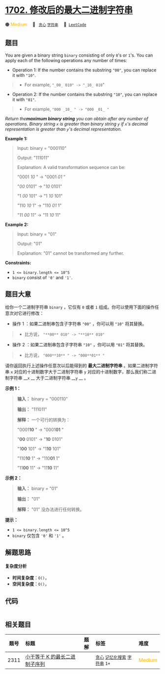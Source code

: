 # [1702. 修改后的最大二进制字符串](https://leetcode.com/problems/maximum-binary-string-after-change)

🟠 <font color=#ffb800>Medium</font>&emsp; 🔖&ensp; [`贪心`](/tag/greedy.md) [`字符串`](/tag/string.md)&emsp; 🔗&ensp;[`LeetCode`](https://leetcode.com/problems/maximum-binary-string-after-change)

## 题目

You are given a binary string `binary` consisting of only `0`'s or `1`'s. You
can apply each of the following operations any number of times:

  * Operation 1: If the number contains the substring `"00"`, you can replace it with `"10"`. 
> 
> * For example, `"_00_ 010" -> "_10_ 010`"
  * Operation 2: If the number contains the substring `"10"`, you can replace it with `"01"`. 
> 
> * For example, `"000 _10_ " -> "000 _01_ "`

_Return the**maximum binary string** you can obtain after any number of
operations. Binary string `x` is greater than binary string `y` if `x`'s
decimal representation is greater than `y`'s decimal representation._



**Example 1:**

> Input: binary = "000110"
> 
> Output: "111011"
> 
> Explanation: A valid transformation sequence can be:
> 
> "0001 _10_ " -> "0001 _01_ " 
> 
> "_00_ 0101" -> "_10_ 0101" 
> 
> "1 _00_ 101" -> "1 _10_ 101" 
> 
> "110 _10_ 1" -> "110 _01_ 1" 
> 
> "11 _00_ 11" -> "11 _10_ 11"

**Example 2:**

> Input: binary = "01"
> 
> Output: "01"
> 
> Explanation:  "01" cannot be transformed any further.

**Constraints:**

  * `1 <= binary.length <= 10^5`
  * `binary` consist of `'0'` and `'1'`.


## 题目大意

给你一个二进制字符串 `binary` ，它仅有 `0` 或者 `1` 组成。你可以使用下面的操作任意次对它进行修改：

  * 操作 1 ：如果二进制串包含子字符串 `"00"` ，你可以用 `"10"` 将其替换。 
> 
> * 比方说， `"**00** 010" -> "**10** 010"`
  * 操作 2 ：如果二进制串包含子字符串 `"10"` ，你可以用 `"01"` 将其替换。 
> 
> * 比方说， `"000**10** " -> "000**01** "`

请你返回执行上述操作任意次以后能得到的 **最大二进制字符串** 。如果二进制字符串 `x` 对应的十进制数字大于二进制字符串 `y`
对应的十进制数字，那么我们称二进制字符串 __`x` __ 大于二进制字符串 __`y` __ 。

**示例 1：**

> 
> 
> 
> 
> 
> **输入：** binary = "000110"
> 
> **输出：** "111011"
> 
> **解释：** 一个可行的转换为：
> 
> "0001**10** " -> "0001**01** " 
> 
> "**00** 0101" -> "**10** 0101" 
> 
> "1**00** 101" -> "1**10** 101" 
> 
> "110**10** 1" -> "110**01** 1" 
> 
> "11**00** 11" -> "11**10** 11"
> 
> 

**示例 2：**

> 
> 
> 
> 
> 
> **输入：** binary = "01"
> 
> **输出：** "01"
> 
> **解释：** "01" 没办法进行任何转换。
> 
> 

**提示：**

  * `1 <= binary.length <= 10^5`
  * `binary` 仅包含 `'0'` 和 `'1'` 。


## 解题思路

#### 复杂度分析

- **时间复杂度**：`O()`，
- **空间复杂度**：`O()`，

## 代码

```javascript

```

## 相关题目

<!-- prettier-ignore -->
| 题号 | 标题 | 题解 | 标签 | 难度 |
| :------: | :------ | :------: | :------ | :------ |
| 2311 | [小于等于 K 的最长二进制子序列](https://leetcode.com/problems/longest-binary-subsequence-less-than-or-equal-to-k) |  |  [`贪心`](/tag/greedy.md) [`记忆化搜索`](/tag/memoization.md) [`字符串`](/tag/string.md) `1+` | <font color=#ffb800>Medium</font> |